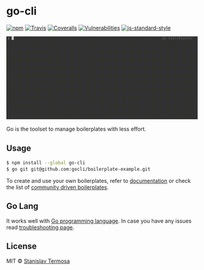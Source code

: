 # go-cli

[![npm](https://img.shields.io/npm/v/go-cli.svg?style=flat-square)](https://www.npmjs.com/package/go-cli)
[![Travis](https://img.shields.io/travis/gocli/go-cli.svg?style=flat-square)](https://travis-ci.org/gocli/go-cli)
[![Coveralls](https://img.shields.io/coveralls/github/gocli/go-cli.svg?style=flat-square)](https://coveralls.io/github/gocli/go-cli)
[![Vulnerabilities](https://snyk.io/test/github/gocli/go-cli/badge.svg?style=flat-square)](https://snyk.io/test/github/gocli/go-cli)
[![js-standard-style](https://img.shields.io/badge/code%20style-standard-green.svg?style=flat-square)](https://github.com/gocli/go-cli)

![example](https://raw.githubusercontent.com/gocli/go-cli/master/docs/example.gif)

Go is the toolset to manage boilerplates with less effort.

## Usage

```bash
$ npm install --global go-cli
$ go git git@github.com:gocli/boilerplate-example.git
```

To create and use your own boilerplates, refer to [documentation](http://gocli.io) or check the list of [community driven boilerplates](http://gocli.io/boilerplates).

## Go Lang

It works well with [Go programming language](https://golang.org). In case you have any issues read [troubleshooting page](http://gocli.io/golang).

## License

MIT © [Stanislav Termosa](https://github.com/termosa)
